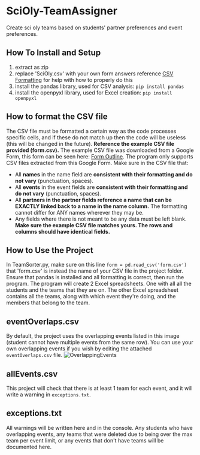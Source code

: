 # SciOly-TeamAssigner
Create sci oly teams based on students' partner preferences and event preferences.

## How To Install and Setup

1. extract as zip
2. replace 'SciOly.csv' with your own form answers reference [CSV Formatting](https://github.com/kiran049/SciOly-TeamAssigner#how-to-format-the-csv-file) for help with how to properly do this
3. install the pandas library, used for CSV analysis:
   `pip install pandas`
4. install the openpyxl library, used for Excel creation:
   `pip install openpyxl`

## How to format the CSV file
The CSV file must be formatted a certain way as the code processes specific cells, and if these do not match up then the code will be useless (this will be changed in the future). **Reference the example CSV file provided (form.csv).**
The example CSV file was downloaded from a Google Form, this form can be seen here: [Form Outline](https://forms.gle/mSxMeamCyrZjJw727). The program only supports CSV files extracted from this Google Form.
Make sure in the CSV file that:
* All **names** in the name field are **consistent with their formatting and do not vary** (punctuation, spaces).
* All **events** in the event fields are **consistent with their formatting and do not vary** (punctuation, spaces).
* All **partners in the partner fields reference a name that can be EXACTLY linked back to a name in the name column.** The formatting cannot differ for ANY names wherever they may be.
* Any fields where there is not meant to be any data must be left blank.
**Make sure the example CSV file matches yours. The rows and columns should have identical fields.**

## How to Use the Project
In TeamSorter.py, make sure on this line `form = pd.read_csv('form.csv')` that 'form.csv' is instead the name of your CSV file in the project folder. Ensure that pandas is installed and all formatting is correct, then run the program. The program will create 2 Excel spreadsheets. One with all all the students and the teams that they are on. The other Excel spreadsheet contains all the teams, along with which event they're doing, and the members that belong to the team.

## eventOverlaps.csv
By default, the project uses the overlapping events listed in this image (student cannot have multiple events from the same row). You can use your own overlapping events if you wish by editing the attached `eventOverlaps.csv` file.
![OverlappingEvents](https://github.com/kiran049/SciOly-TeamAssigner/assets/98996914/26288038-c59b-44be-a306-e3be31db71cb)

## allEvents.csv
This project will check that there is at least 1 team for each event, and it will write a warning in `exceptions.txt`.

## exceptions.txt
All warnings will be written here and in the console. Any students who have overlapping events, any teams that were deleted due to being over the max team per event limit, or any events that don't have teams will be documented here.
